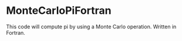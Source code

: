 MonteCarloPiFortran
===================

This code will compute pi by using a Monte Carlo operation. Written in Fortran.
